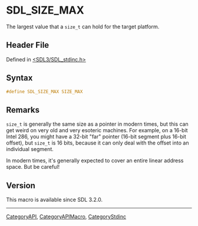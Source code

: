 # SDL_SIZE_MAX

The largest value that a `size_t` can hold for the target platform.

## Header File

Defined in [<SDL3/SDL_stdinc.h>](https://github.com/libsdl-org/SDL/blob/main/include/SDL3/SDL_stdinc.h)

## Syntax

```c
#define SDL_SIZE_MAX SIZE_MAX
```

## Remarks

`size_t` is generally the same size as a pointer in modern times, but this
can get weird on very old and very esoteric machines. For example, on a
16-bit Intel 286, you might have a 32-bit "far" pointer (16-bit segment
plus 16-bit offset), but `size_t` is 16 bits, because it can only deal with
the offset into an individual segment.

In modern times, it's generally expected to cover an entire linear address
space. But be careful!

## Version

This macro is available since SDL 3.2.0.

----
[CategoryAPI](CategoryAPI), [CategoryAPIMacro](CategoryAPIMacro), [CategoryStdinc](CategoryStdinc)

